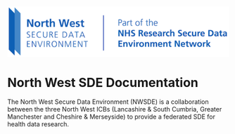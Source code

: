 ![NWSDE Logo](/nwsde-logo-horizontal-small.png)

# North West SDE Documentation

The North West Secure Data Environment (NWSDE) is a collaboration between the three North West ICBs (Lancashire & South Cumbria, Greater Manchester and Cheshire & Merseyside) to provide a federated SDE for health data research.
